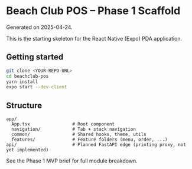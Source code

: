 
# Beach Club POS – Phase 1 Scaffold

Generated on 2025-04-24.

This is the starting skeleton for the React Native (Expo) PDA application.

## Getting started

```bash
git clone <YOUR-REPO-URL>
cd beachclub-pos
yarn install
expo start --dev-client
```

## Structure

```
app/
  App.tsx                # Root component
  navigation/            # Tab + stack navigation
  common/                # Shared hooks, theme, utils
  features/              # Feature folders (menu, order, ...)
api/                     # Planned FastAPI edge (printing proxy, not yet implemented)
```
See the Phase 1 MVP brief for full module breakdown.
